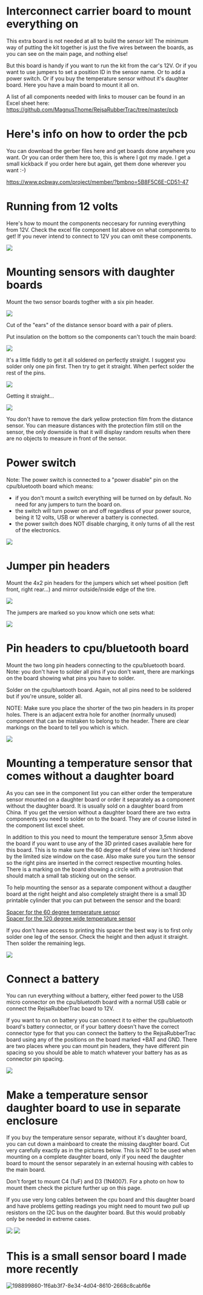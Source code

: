 # Interconnect carrier board to mount everything on

This extra board is not needed at all to build the sensor kit! The minimum way of putting the kit together is just the five wires between the boards, as you can see on the main page, and nothing else!  

But this board is handy if you want to run the kit from the car's 12V. Or if you want to use jumpers to set a position ID in the sensor name. Or to add a power switch. Or if you buy the temperature sensor without it's daughter board. Here you have a main board to mount it all on.

A list of all components needed with links to mouser can be found in an Excel sheet here:
https://github.com/MagnusThome/RejsaRubberTrac/tree/master/pcb
  
  
# Here's info on how to order the pcb

You can download the gerber files here and get boards done anywhere you want. Or you can order them here too, this is where I got my made. I get a small kickback if you order here but again, get them done wherever you want :-)

https://www.pcbway.com/project/member/?bmbno=5B8F5C6E-CD51-47
  

# Running from 12 volts

Here's how to mount the components neccesary for running everything from 12V. Check the excel file component list above on what components to get! If you never intend to connect to 12V you can omit these components.

<img src="images/12V mounting.jpg">

# Mounting sensors with daughter boards

Mount the two sensor boards togther with a six pin header. 

<img src="images/daughterboards/00.jpg">

Cut of the "ears" of the distance sensor board with a pair of pliers.  

Put insulation on the bottom so the components can't touch the main board:  

<img src="images/daughterboards/01.jpg">

It's a little fiddly to get it all soldered on perfectly straight. I suggest you solder only one pin first. Then try to get it straight. When perfect solder the rest of the pins.  

<img src="images/daughterboards/02.jpg">

Getting it straight...  

<img src="images/daughterboards/03.jpg">

You don't have to remove the dark yellow protection film from the distance sensor. You can measure distances with the protection film still on the sensor, the only downside is that it will display random results when there are no objects to measure in front of the sensor. 

# Power switch 

Note: The power switch is connected to a "power disable" pin on the cpu/bluetooth board which means:
- if you don't mount a switch everything will be turned on by default. No need for any jumpers to turn the board on.  
- the switch will turn power on and off regardless of your power source, being it 12 volts, USB or wherever a battery is connected.
- the power switch does NOT disable charging, it only turns of all the rest of the electronics. 

<img src="images/daughterboards/04.jpg">

# Jumper pin headers

Mount the 4x2 pin headers for the jumpers which set wheel position (left front, right rear...) and mirror outside/inside edge of the tire.  

<img src="images/daughterboards/05.jpg">

The jumpers are marked so you know which one sets what:  

<img src="images/jumpersettings.jpg">

# Pin headers to cpu/bluetooth board

Mount the two long pin headers connecting to the cpu/bluetooth board. Note: you don't have to solder all pins if you don't want, there are markings on the board showing what pins you have to solder.

Solder on the cpu/bluetooth board. Again, not all pins need to be soldered but if you're unsure, solder all.

NOTE: Make sure you place the shorter of the two pin headers in its proper holes. There is an adjacent extra hole for another (normally unused) component that can be mistaken to belong to the header. There are clear markings on the board to tell you which is which.

<img src="images/daughterboards/06.jpg">

# Mounting a temperature sensor that comes __without__ a daughter board

As you can see in the component list you can either order the temperature sensor mounted on a daughter board or order it separately as a component without the daughter board. It is usually sold on a daughter board from China. If you get the version without a daughter board there are two extra components you need to solder on to the board. They are of course listed in the component list excel sheet.

In addition to this you need to mount the temperature sensor 3,5mm above the board if you want to use any of the 3D printed cases available here for this board. This is to make sure the 60 degree of field of view isn't hindered by the limited size window on the case. Also make sure you turn the sensor so the right pins are inserted in the correct respective mounting holes. There is a marking on the board showing a circle with a protrusion that should match a small tab sticking out on the sensor.

To help mounting the sensor as a separate component without a daugther board at the right height and also completely straight there is a small 3D printable cylinder that you can put between the sensor and the board:   

<a href="../3Dprint/printables/Temperature%20Sensor%20Mounting%20Spacer%203%2C5mm.stl">Spacer for the 60 degree temperature sensor</a>  
<a href="../3Dprint/printables/Temperature%20Sensor%20Mounting%20Spacer%2010mm.stl">Spacer for the 120 degree wide temperature sensor</a>  

If you don't have access to printing this spacer the best way is to first only solder one leg of the sensor. Check the height and then adjust it straight. Then solder the remaining legs.  

<img src="images/separate%20temp%20sensor.jpg">
  
# Connect a battery  
  
You can run everything without a battery, either feed power to the USB micro connector on the cpu/bluetooth board with a normal USB cable or connect the RejsaRubberTrac board to 12V.  
  
If you want to run on battery you can connect it to either the cpu/bluetooth board's battery connector, or if your battery doesn't have the correct connector type for that you can connect the battery to the RejsaRubberTrac board using any of the positions on the board marked +BAT and GND. There are two places where you can mount pin headers, they have different pin spacing so you should be able to match whatever your battery has as as connector pin spacing.  
  
<img src="images/empty-board.jpg">
  
# Make a temperature sensor daughter board to use in separate enclosure

If you buy the temperature sensor separate, without it's daughter board, you can cut down a mainboard to create the missing daughter board. Cut very carefully exactly as in the pictures below. This is NOT to be used when mounting on a complete daughter board, only if you need the daughter board to mount the sensor separately in an external housing with cables to the main board.  

Don't forget to mount C4 (1uF) and D3 (1N4007). For a photo on how to mount them check the picture further up on this page.

If you use very long cables between the cpu board and this daughter board and have problems getting readings you might need to mount two pull up resistors on the I2C bus on the daughter board. But this would probably only be needed in extreme cases.

<img src="images/cut-out-to-make-temp-sensor-daughter-board-1.jpg">
  
<img src="images/cut-out-to-make-temp-sensor-daughter-board-2.jpg">

# This is a small sensor board I made more recently

![198899860-1f6ab3f7-8e34-4d04-8610-2668c8cabf6e](https://github.com/MagnusThome/RejsaRubberTrac/assets/32169384/97a32e3e-9a08-488f-b761-cc93636a35e4)



